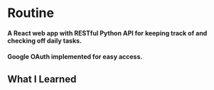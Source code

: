 # Routine

#### A React web app with RESTful Python API for keeping track of and checking off daily tasks.
#### Google OAuth implemented for easy access.

## What I Learned
